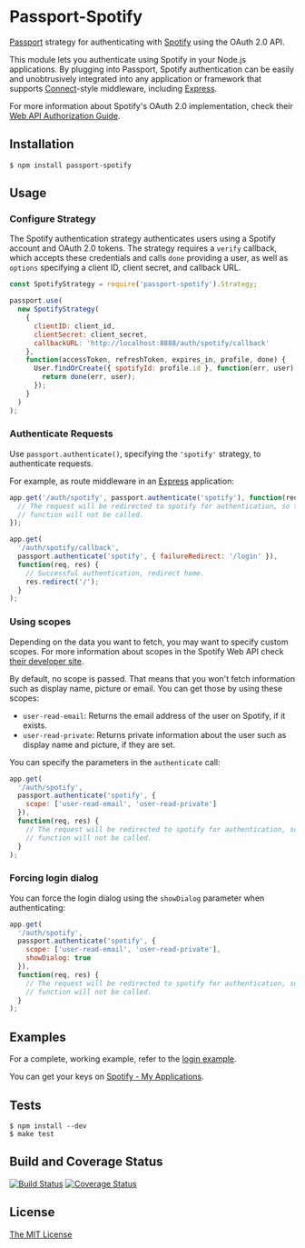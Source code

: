 # Passport-Spotify

[Passport](http://passportjs.org/) strategy for authenticating with [Spotify](http://www.spotify.com/)
using the OAuth 2.0 API.

This module lets you authenticate using Spotify in your Node.js applications.
By plugging into Passport, Spotify authentication can be easily and
unobtrusively integrated into any application or framework that supports
[Connect](http://www.senchalabs.org/connect/)-style middleware, including
[Express](http://expressjs.com/).

For more information about Spotify's OAuth 2.0 implementation, check their
[Web API Authorization Guide](https://developer.spotify.com/web-api/authorization-guide/).

## Installation

    $ npm install passport-spotify

## Usage

### Configure Strategy

The Spotify authentication strategy authenticates users using a Spotify account
and OAuth 2.0 tokens. The strategy requires a `verify` callback, which accepts
these credentials and calls `done` providing a user, as well as `options`
specifying a client ID, client secret, and callback URL.

```javascript
const SpotifyStrategy = require('passport-spotify').Strategy;

passport.use(
  new SpotifyStrategy(
    {
      clientID: client_id,
      clientSecret: client_secret,
      callbackURL: 'http://localhost:8888/auth/spotify/callback'
    },
    function(accessToken, refreshToken, expires_in, profile, done) {
      User.findOrCreate({ spotifyId: profile.id }, function(err, user) {
        return done(err, user);
      });
    }
  )
);
```

### Authenticate Requests

Use `passport.authenticate()`, specifying the `'spotify'` strategy, to
authenticate requests.

For example, as route middleware in an [Express](http://expressjs.com/)
application:

```javascript
app.get('/auth/spotify', passport.authenticate('spotify'), function(req, res) {
  // The request will be redirected to spotify for authentication, so this
  // function will not be called.
});

app.get(
  '/auth/spotify/callback',
  passport.authenticate('spotify', { failureRedirect: '/login' }),
  function(req, res) {
    // Successful authentication, redirect home.
    res.redirect('/');
  }
);
```

### Using scopes

Depending on the data you want to fetch, you may want to specify custom scopes. For more information about scopes in the Spotify Web API check [their developer site](https://developer.spotify.com/web-api/using-scopes/).

By default, no scope is passed. That means that you won't fetch information such as display name, picture or email. You can get those by using these scopes:

- `user-read-email`: Returns the email address of the user on Spotify, if it exists.
- `user-read-private`: Returns private information about the user such as display name and picture, if they are set.

You can specify the parameters in the `authenticate` call:

```javascript
app.get(
  '/auth/spotify',
  passport.authenticate('spotify', {
    scope: ['user-read-email', 'user-read-private']
  }),
  function(req, res) {
    // The request will be redirected to spotify for authentication, so this
    // function will not be called.
  }
);
```

### Forcing login dialog

You can force the login dialog using the `showDialog` parameter when authenticating:

```javascript
app.get(
  '/auth/spotify',
  passport.authenticate('spotify', {
    scope: ['user-read-email', 'user-read-private'],
    showDialog: true
  }),
  function(req, res) {
    // The request will be redirected to spotify for authentication, so this
    // function will not be called.
  }
);
```

## Examples

For a complete, working example, refer to the [login example](https://github.com/jmperez/passport-spotify/tree/master/examples/login).

You can get your keys on [Spotify - My Applications](https://developer.spotify.com/my-applications).

## Tests

    $ npm install --dev
    $ make test

## Build and Coverage Status

[![Build Status](https://travis-ci.org/JMPerez/passport-spotify.svg?branch=master)](https://travis-ci.org/JMPerez/passport-spotify) [![Coverage Status](https://coveralls.io/repos/JMPerez/passport-spotify/badge.png?branch=master)](https://coveralls.io/r/JMPerez/passport-spotify?branch=master)

## License

[The MIT License](http://opensource.org/licenses/MIT)
